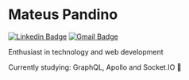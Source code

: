 # Mateus Pandino

[![Linkedin Badge](https://img.shields.io/badge/-Mateus%20Pandino-6633cc?style=flat-square&logo=Linkedin&logoColor=white&link=https://www.linkedin.com/in/matpandino/)](https://www.linkedin.com/in/matpandino/) 
[![Gmail Badge](https://img.shields.io/badge/-matpandino@gmail.com-6633cc?style=flat-square&logo=Gmail&logoColor=white&link=mailto:matpandino@gmail.com)](mailto:matpandino@gmail.com)

Enthusiast in technology and web development

Currently studying: GraphQL, Apollo and Socket.IO 🚀

<!--
**matpandino/matpandino** is a ✨ _special_ ✨ repository because its `README.md` (this file) appears on your GitHub profile.

Here are some ideas to get you started:

- 🔭 I’m currently working on ...
- 🌱 I’m currently learning ...
- 👯 I’m looking to collaborate on ...
- 🤔 I’m looking for help with ...
- 💬 Ask me about ...
- 📫 How to reach me: ...
- 😄 Pronouns: ...
- ⚡ Fun fact: ...
-->
